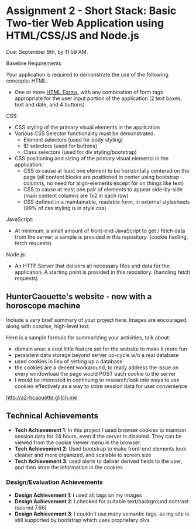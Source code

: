 Assignment 2 - Short Stack: Basic Two-tier Web Application using HTML/CSS/JS and Node.js  
===

Due: September 9th, by 11:59 AM.

Baseline Requirements

Your application is required to demonstrate the use of the following concepts:
HTML:
- One or more [HTML Forms](https://developer.mozilla.org/en-US/docs/Learn/HTML/Forms), with any combination of form tags appropriate for the user input portion of the application (2 text boxes, text and date, and 4 buttons)

CSS:
- CSS styling of the primary visual elements in the application
- Various CSS Selector functionality must be demonstrated:
    - Element selectors (used for body styling)
    - ID selectors (used for buttons)
    - Class selectors (used for div styling/bootstrap)
- CSS positioning and sizing of the primary visual elements in the application:
    - CSS to cause at least one element to be horizontally centered on the page (all content blocks are positioned in center using bootstrap columns, no need for align-elements except for on things like text)
    - CSS to cause at least one pair of elements to appear side-by-side (main content columns are 1x2 in each row)
    - CSS defined in a maintainable, readable form, in external stylesheets (99% of css styling is in style.css)

JavaScript:
- At minimum, a small amount of front-end JavaScript to get / fetch data from the server; a sample is provided in this repository. (cookie hadling, fetch requests)

Node.js:
- An HTTP Server that delivers all necessary files and data for the application. A starting point is provided in this repository. (handling fetch requests)

## HunterCaouette's website - now with a horoscope machine
Include a very brief summary of your project here.
Images are encouraged, along with concise, high-level text.


Here is a sample formula for summarizing your activities, talk about:
- domain area: a cool little feature set for the website to make it more fun
- persistent data storage beyond server up-cycle w/o a real database
- used cookies in lieu of setting up a database
- the cookies are a decent workaround, to really address the issue on every windowload the page would POST each cookie to the server
- I would be interested in continuing to research/look into ways to use cookies effectively as a way to store session data for user convenience


http://a2-hcaouette.glitch.me

## Technical Achievements
- **Tech Achievement 1**: In this project I used browser cookies to maintain session data for 24 hours, even if the server is disabled. They can be viewed from the cookie viewer menu in the browser.
- **Tech Achievement 2**: Used bootstrap to make front-end elements look cleaner and more organized, and scalable to screen size
- **Tech Achievement 3**: used alerts to deliver derived fields to the user, and then store the information in the cookies

### Design/Evaluation Achievements
- **Design Achievement 1**: I used alt tags on my images
- **Design Achievement 2**: I checked for suitable text/background contrast (scored 7.66)
- **Design Achievement 3**: I couldn't use many semantic tags, as my site is still supported by bootstrap which uses proprietary divs
